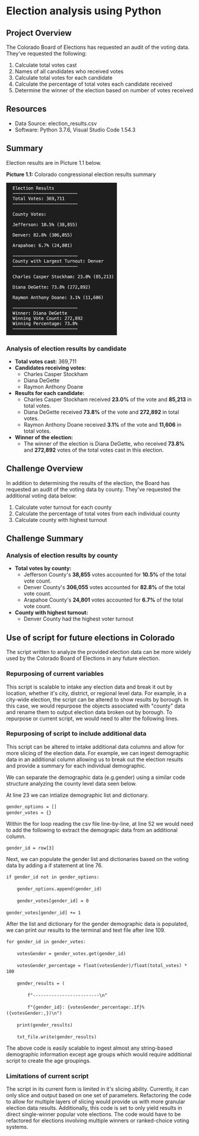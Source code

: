 # Election analysis using Python

## Project Overview
The Colorado Board of Elections has requested an audit of the voting data. They've requested the following:
1. Calculate total votes cast
2. Names of all candidates who received votes
3. Calculate total votes for each candidate
4. Calculate the percentage of total votes each candidate received
5. Determine the winner of the election based on number of votes received

## Resources
- Data Source: election_results.csv
- Software: Python 3.7.6, Visual Studio Code 1.54.3

## Summary
Election results are in Picture 1.1 below.

**Picture 1.1:** Colorado congressional election results summary

![Colorado Congressional Election Results Summary](https://github.com/joshuanallen/election-analysis/blob/e632a5361f4356b815bb1abdaf2bd70cae478122/analysis/election_results_output.png)

### Analysis of election results by candidate
- **Total votes cast:** 369,711
- **Candidates receiving votes:**
    - Charles Casper Stockham
    - Diana DeGette
    - Raymon Anthony Doane
- **Results for each candidate:**
    - Charles Casper Stockham received **23.0%** of the vote and **85,213** in total votes.
    - Diana DeGette received **73.8%** of the vote and **272,892** in total votes.
    - Raymon Anthony Doane received **3.1%** of the vote and **11,606** in total votes.
- **Winner of the election:**
    - The winner of the election is Diana DeGette, who received **73.8%** and **272,892** votes of the total votes cast in this election.


## Challenge Overview
In addition to determining the results of the election, the Board has requested an audit of the voting data by county. They've requested the additional voting data below:
1. Calculate voter turnout for each county
2. Calculate the percentage of total votes from each individual county
3. Calculate county with highest turnout

## Challenge Summary

### Analysis of election results by county
- **Total votes by county:**
    - Jefferson County's **38,855** votes accounted for **10.5%** of the total vote count.
    - Denver County's **306,055** votes accounted for **82.8%** of the total vote count.
    - Arapahoe County's **24,801** votes accounted for **6.7%** of the total vote count.
- **County with highest turnout:**
    - Denver County had the highest voter turnout

## Use of script for future elections in Colorado
The script written to analyze the provided election data can be more widely used by the Colorado Board of Elections in any future election.

### Repurposing of current variables
This script is scalable to intake any election data and break it out by location, whether it's city, district, or regional level data. For example, in a city-wide election, the script can be altered to show results by borough. In this case, we would repurpose the objects associated with "county" data and rename them to output election data broken out by borough. To repurpose or current script, we would need to alter the following lines.

### Repurposing of script to include additional data
This script can be altered to intake additional data columns and allow for more slicing of the election data. For example, we can ingest demographic data in an additional column allowing us to break out the election results and provide a summary for each individual demographic.

We can separate the demographic data (e.g.gender) using a similar code structure analyzing the county level data seen below.

At line 23 we can intialize demographic list and dictionary.

    gender_options = []
    gender_votes = {}

Within the for loop reading the csv file line-by-line, at line 52 we would need to add the following to extract the demograpic data from an additional column.

    gender_id = row[3]

Next, we can populate the gender list and dictionaries based on the voting data by adding a if statement at line 76.

    if gender_id not in gender_options:

        gender_options.append(gender_id)

        gender_votes[gender_id] = 0

    gender_votes[gender_id] += 1

After the list and dictionary for the gender demographic data is populated, we can print our results to the terminal and text file after line 109.

    for gender_id in gender_votes:

        votesGender = gender_votes.get(gender_id)

        votesGender_percentage = float(votesGender)/float(total_votes) * 100

        gender_results = (

            f"-------------------------\n"

            f"{gender_id}: {votesGender_percentage:.1f}% ({votesGender:,})\n")

        print(gender_results)

        txt_file.write(gender_results)

The above code is easily scalable to ingest almost any string-based demographic information except age groups which would require additional script to create the age groupings.

### Limitations of current script
The script in its current form is limited in it's slicing ability. Currently, it can only slice and output based on one set of parameters. Refactoring the code to allow for multiple layers of slicing would provide us with more granular election data results. Additionally, this code is set to only yield results in direct single-winner popular vote elections. The code would have to be refactored for elections involving multiple winners or ranked-choice voting systems.
